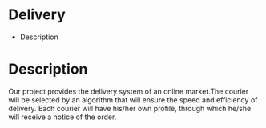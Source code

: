 # Delivery
* Description

# Description

Our project provides the delivery system of an online market.The courier will be selected by an algorithm that will ensure the speed and efficiency of delivery. Each courier will have his/her own profile, through which he/she will receive a notice of the order.
